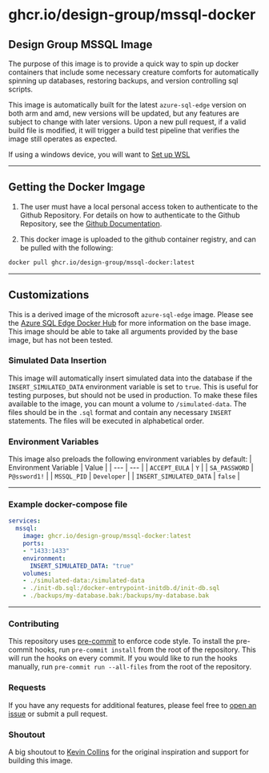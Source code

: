 # ghcr.io/design-group/mssql-docker

## Design Group MSSQL Image

The purpose of this image is to provide a quick way to spin up docker containers that include some necessary creature comforts for automatically spinning up databases, restoring backups, and version controlling sql scripts.

This image is automatically built for the latest `azure-sql-edge` version on both arm and amd, new versions will be updated, but any features are subject to change with later versions. Upon a new pull request, if a valid build file is modified, it will trigger a build test pipeline that verifies the image still operates as expected.

If using a windows device, you will want to [Set up WSL](https://github.com/design-group/ignition-docker/blob/master/docs/setting-up-wsl.md)

___

## Getting the Docker Imgage

1. The user must have a local personal access token to authenticate to the Github Repository. For details on how to authenticate to the Github Repository, see the [Github Documentation](https://docs.github.com/en/packages/working-with-a-github-packages-registry/working-with-the-container-registry#authenticating-with-a-personal-access-token-classic).

1. This docker image is uploaded to the github container registry, and can be pulled with the following:

```sh
docker pull ghcr.io/design-group/mssql-docker:latest
```

___

## Customizations

This is a derived image of the microsoft `azure-sql-edge` image. Please see the [Azure SQL Edge Docker Hub](https://hub.docker.com/_/microsoft-azure-sql-edge?tab=description) for more information on the base image. This image should be able to take all arguments provided by the base image, but has not been tested.

### Simulated Data Insertion

This image will automatically insert simulated data into the database if the `INSERT_SIMULATED_DATA` environment variable is set to `true`. This is useful for testing purposes, but should not be used in production. To make these files available to the image, you can mount a volume to `/simulated-data`. The files should be in the `.sql` format and contain any necessary `INSERT` statements. The files will be executed in alphabetical order.

### Environment Variables

This image also preloads the following environment variables by default:
| Environment Variable | Value |
| --- | --- |
| `ACCEPT_EULA` | `Y` |
| `SA_PASSWORD` | `P@ssword1!` |
| `MSSQL_PID` | `Developer` |
| `INSERT_SIMULATED_DATA` | `false` |

___

### Example docker-compose file

```yaml
services:
  mssql:
    image: ghcr.io/design-group/mssql-docker:latest
    ports:
    - "1433:1433"
    environment:
      INSERT_SIMULATED_DATA: "true"
    volumes:
    - ./simulated-data:/simulated-data
    - ./init-db.sql:/docker-entrypoint-initdb.d/init-db.sql
    - ./backups/my-database.bak:/backups/my-database.bak
```

___

### Contributing

This repository uses [pre-commit](https://pre-commit.com/) to enforce code style. To install the pre-commit hooks, run `pre-commit install` from the root of the repository. This will run the hooks on every commit. If you would like to run the hooks manually, run `pre-commit run --all-files` from the root of the repository.

### Requests

If you have any requests for additional features, please feel free to [open an issue](https://github.com/design-group/mssql-docker/issues/new/choose) or submit a pull request.

### Shoutout

A big shoutout to [Kevin Collins](https://github.com/thirdgen88) for the original inspiration and support for building this image.

